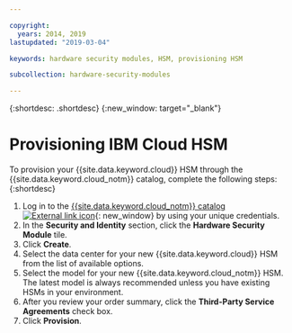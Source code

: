 ```yaml
---

copyright:
  years: 2014, 2019
lastupdated: "2019-03-04"

keywords: hardware security modules, HSM, provisioning HSM

subcollection: hardware-security-modules

---
```


{:shortdesc: .shortdesc}
{:new_window: target="_blank"}

# Provisioning IBM Cloud HSM

To provision your {{site.data.keyword.cloud}} HSM through the {{site.data.keyword.cloud_notm}} catalog, complete the following steps:
{:shortdesc}

1. Log in to the [{{site.data.keyword.cloud_notm}} catalog ![External link icon](../icons/launch-glyph.svg "External link icon")](https://console.bluemix.net/catalog/){: new_window} by using your unique credentials.
2. In the **Security and Identity** section, click the **Hardware Security Module** tile.
3. Click **Create**.
4. Select the data center for your new {{site.data.keyword.cloud}} HSM from the list of available options.
5. Select the model for your new {{site.data.keyword.cloud_notm}} HSM. The latest model is always recommended unless you have existing HSMs in your environment.
6. After you review your order summary, click the **Third-Party Service Agreements** check box.
7. Click **Provision**.
